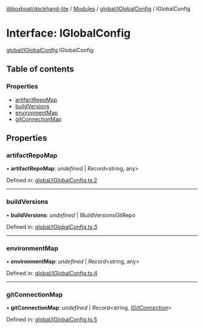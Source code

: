 [@boxboat/dockhand-lite](../README.md) / [Modules](../modules.md) / [global/IGlobalConfig](../modules/global_iglobalconfig.md) / IGlobalConfig

# Interface: IGlobalConfig

[global/IGlobalConfig](../modules/global_iglobalconfig.md).IGlobalConfig

## Table of contents

### Properties

- [artifactRepoMap](global_iglobalconfig.iglobalconfig.md#artifactrepomap)
- [buildVersions](global_iglobalconfig.iglobalconfig.md#buildversions)
- [environmentMap](global_iglobalconfig.iglobalconfig.md#environmentmap)
- [gitConnectionMap](global_iglobalconfig.iglobalconfig.md#gitconnectionmap)

## Properties

### artifactRepoMap

• **artifactRepoMap**: *undefined* \| *Record*<string, any\>

Defined in: [global/IGlobalConfig.ts:2](https://github.com/boxboat/dockhand-lite/blob/cfc9e3a/src/spec/global/IGlobalConfig.ts#L2)

___

### buildVersions

• **buildVersions**: *undefined* \| IBuildVersionsGitRepo

Defined in: [global/IGlobalConfig.ts:3](https://github.com/boxboat/dockhand-lite/blob/cfc9e3a/src/spec/global/IGlobalConfig.ts#L3)

___

### environmentMap

• **environmentMap**: *undefined* \| *Record*<string, any\>

Defined in: [global/IGlobalConfig.ts:4](https://github.com/boxboat/dockhand-lite/blob/cfc9e3a/src/spec/global/IGlobalConfig.ts#L4)

___

### gitConnectionMap

• **gitConnectionMap**: *undefined* \| *Record*<string, [*IGitConnection*](global_iglobalconfig.igitconnection.md)\>

Defined in: [global/IGlobalConfig.ts:5](https://github.com/boxboat/dockhand-lite/blob/cfc9e3a/src/spec/global/IGlobalConfig.ts#L5)

